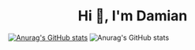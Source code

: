 

<h1 align="center">Hi 👋, I'm Damian</h1>

[![Anurag's GitHub stats](https://github-readme-stats.vercel.app/api?username=Fr0ztyy43)](https://github.com/anuraghazra/github-readme-stats)
![Anurag's GitHub stats](https://github-readme-stats.vercel.app/api?username=Fr0ztyy43&show_icons=true&theme=radical)
